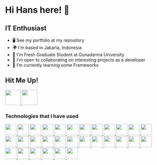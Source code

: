 Hi Hans here! 👋
===============================

<!---
hansevant/hansevant is a ✨ special ✨ repository because its `README.md` (this file) appears on your GitHub profile.
You can click the Preview link to take a look at your changes.
--->

IT Enthusiast
-----------------------------

*   🖥️  See my portfolio at my repository
*   🌍  I'm based in Jakarta, Indonesia
*   🚀  I'm Fresh Graduate Student at Gunadarma University
*   🤝  I'm open to collaborating on interesting projects as a developer
*   🌱  I’m currently learning some Frameworks

## Hit Me Up!

<a href="https://www.linkedin.com/in/hansevant/">
  <img src="https://cdn.jsdelivr.net/gh/devicons/devicon/icons/linkedin/linkedin-original.svg" width="50" />
</a>
<a href="https://www.instagram.com/hansevant">
  <img src="https://upload.wikimedia.org/wikipedia/commons/thumb/a/a5/Instagram_icon.png/2048px-Instagram_icon.png" width="50" />
</a>

### Technologies that I have used

<a href="https://www.w3schools.com/html/">
    <img src="https://cdn.jsdelivr.net/gh/devicons/devicon/icons/html5/html5-original.svg" width="36"/>
</a>
<a href="https://www.w3schools.com/css/">
    <img src="https://cdn.jsdelivr.net/gh/devicons/devicon/icons/css3/css3-original.svg" width="36"/>
</a>
<a href="https://www.w3schools.com/js/">
    <img src="https://cdn.jsdelivr.net/gh/devicons/devicon/icons/javascript/javascript-original.svg" width="36"/>
</a>
<a href="https://www.typescriptlang.org/">
    <img src="https://cdn.jsdelivr.net/gh/devicons/devicon@latest/icons/typescript/typescript-original.svg" width="36"/>
</a>
<a href="https://getbootstrap.com/">
    <img src="https://cdn.jsdelivr.net/gh/devicons/devicon/icons/bootstrap/bootstrap-original.svg" width="36"/>
</a>
<a href="https://tailwindcss.com/">
    <img src="https://cdn.jsdelivr.net/gh/devicons/devicon@latest/icons/tailwindcss/tailwindcss-original.svg" width="36"/>
</a>
<a href="https://sass-lang.com/">
    <img src="https://cdn.jsdelivr.net/gh/devicons/devicon/icons/sass/sass-original.svg" width="36"/>
</a>
<a href="https://www.chartjs.org/">
    <img src="https://www.chartjs.org/img/chartjs-logo.svg" width="36"/>
</a>
<a href="https://nextjs.org/">
    <img src="https://cdn.jsdelivr.net/gh/devicons/devicon/icons/nextjs/nextjs-original.svg" width="36"/>
</a>
<a href="https://reactjs.org/">
    <img src="https://cdn.jsdelivr.net/gh/devicons/devicon/icons/react/react-original.svg" width="36"/>
</a>
<a href="https://vuejs.org/">
  <img src="https://cdn.jsdelivr.net/gh/devicons/devicon/icons/vuejs/vuejs-original.svg" width="36"/>
</a>
<a href="https://www.php.net/">
    <img width="36" src="https://www.php.net/favicon.svg?v=2" />
</a>
<a href="https://www.codeigniter.com/">
  <img width="36" src="https://cdn.jsdelivr.net/gh/devicons/devicon/icons/codeigniter/codeigniter-plain.svg" />
</a>
<a href="https://laravel.com/">
    <img width="36" src="https://cdn.jsdelivr.net/gh/devicons/devicon@latest/icons/laravel/laravel-original.svg" />
</a>
<a href="https://lumen.laravel.com/">
    <img width="36" src="https://cdn.jsdelivr.net/gh/devicons/devicon@latest/icons/lumen/lumen-original.svg" />
</a>
<a href="https://www.mysql.com/">
    <img width="36" src="https://cdn.jsdelivr.net/gh/devicons/devicon/icons/mysql/mysql-original.svg" />
</a>
<a href="https://nodejs.org/en/">
    <img width="36" src="https://cdn.jsdelivr.net/gh/devicons/devicon/icons/nodejs/nodejs-original.svg" />
</a>
<a href="https://hapi.dev/">
    <img width="36" src="https://hapi.dev/favicon.png" />
</a>
<a href="https://expressjs.com/">
    <img width="36" src="https://raw.githubusercontent.com/danielcranney/readme-generator/main/public/icons/skills/express-colored-dark.svg" />
</a>
<a href="https://www.rust-lang.org/">
    <img width="36" src="https://cdn.jsdelivr.net/gh/devicons/devicon@latest/icons/rust/rust-original.svg" />
</a>
<a href="https://fastapi.tiangolo.com/">
    <img width="36" src="https://cdn.jsdelivr.net/gh/devicons/devicon@latest/icons/fastapi/fastapi-original.svg" />
</a>
<a href="https://yarnpkg.com/">
    <img width="36" src="https://cdn.jsdelivr.net/gh/devicons/devicon@latest/icons/yarn/yarn-original.svg" />
</a>
<a href="https://www.mongodb.com/">
    <img width="36" src="https://cdn.jsdelivr.net/gh/devicons/devicon@latest/icons/mongodb/mongodb-original-wordmark.svg"/>
</a>
<a href="https://www.docker.com/">
    <img width="36" src="https://cdn.jsdelivr.net/gh/devicons/devicon@latest/icons/docker/docker-original-wordmark.svg"/>
</a>
<a href="https://cloud.google.com/">
    <img width="36" src="https://cdn.jsdelivr.net/gh/devicons/devicon/icons/googlecloud/googlecloud-original.svg"/>
</a>
<a href="https://git-scm.com/">
    <img width="36" src="https://cdn.jsdelivr.net/gh/devicons/devicon/icons/git/git-original.svg"/>
</a>
<a href="https://www.npmjs.com/">
    <img width="36" src="https://static.npmjs.com/7a7ffabbd910fc60161bc04f2cee4160.png"/>
</a>
<a href="https://getcomposer.org/">
    <img width="36" src="https://cdn.jsdelivr.net/gh/devicons/devicon/icons/composer/composer-original.svg" />
</a>
<a href="https://www.postman.com/">
    <img width="36" src="https://www.postman.com/_ar-assets/images/favicon-1-48.png" />
</a>
<a href="https://www.figma.com/">
    <img width="36" src="https://cdn.jsdelivr.net/gh/devicons/devicon/icons/figma/figma-original.svg" />
</a>
